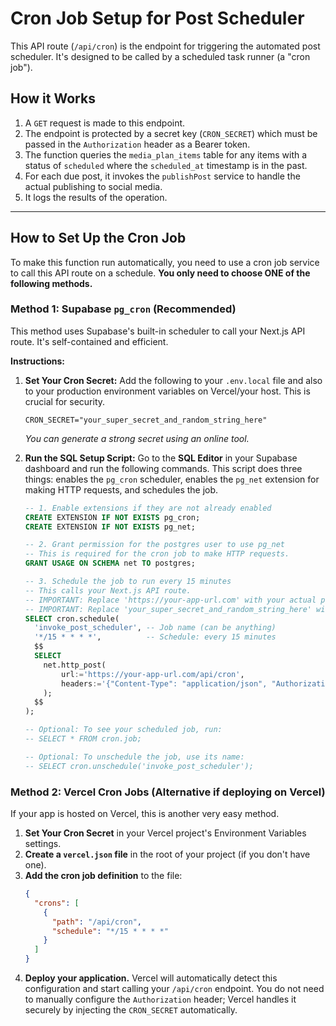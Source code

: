 # Cron Job Setup for Post Scheduler

This API route (`/api/cron`) is the endpoint for triggering the automated post scheduler. It's designed to be called by a scheduled task runner (a "cron job").

## How it Works

1.  A `GET` request is made to this endpoint.
2.  The endpoint is protected by a secret key (`CRON_SECRET`) which must be passed in the `Authorization` header as a Bearer token.
3.  The function queries the `media_plan_items` table for any items with a status of `scheduled` where the `scheduled_at` timestamp is in the past.
4.  For each due post, it invokes the `publishPost` service to handle the actual publishing to social media.
5.  It logs the results of the operation.

---

## How to Set Up the Cron Job

To make this function run automatically, you need to use a cron job service to call this API route on a schedule. **You only need to choose ONE of the following methods.**

### Method 1: Supabase `pg_cron` (Recommended)

This method uses Supabase's built-in scheduler to call your Next.js API route. It's self-contained and efficient.

**Instructions:**

1.  **Set Your Cron Secret:**
    Add the following to your `.env.local` file and also to your production environment variables on Vercel/your host. This is crucial for security.
    ```
    CRON_SECRET="your_super_secret_and_random_string_here"
    ```
    *You can generate a strong secret using an online tool.*

2.  **Run the SQL Setup Script:**
    Go to the **SQL Editor** in your Supabase dashboard and run the following commands. This script does three things: enables the `pg_cron` scheduler, enables the `pg_net` extension for making HTTP requests, and schedules the job.

    ```sql
    -- 1. Enable extensions if they are not already enabled
    CREATE EXTENSION IF NOT EXISTS pg_cron;
    CREATE EXTENSION IF NOT EXISTS pg_net;

    -- 2. Grant permission for the postgres user to use pg_net
    -- This is required for the cron job to make HTTP requests.
    GRANT USAGE ON SCHEMA net TO postgres;

    -- 3. Schedule the job to run every 15 minutes
    -- This calls your Next.js API route.
    -- IMPORTANT: Replace 'https://your-app-url.com' with your actual production app URL.
    -- IMPORTANT: Replace 'your_super_secret_and_random_string_here' with the same CRON_SECRET you set in your environment variables.
    SELECT cron.schedule(
      'invoke_post_scheduler', -- Job name (can be anything)
      '*/15 * * * *',          -- Schedule: every 15 minutes
      $$
      SELECT
        net.http_post(
            url:='https://your-app-url.com/api/cron',
            headers:='{"Content-Type": "application/json", "Authorization": "Bearer your_super_secret_and_random_string_here"}'::jsonb
        );
      $$
    );

    -- Optional: To see your scheduled job, run:
    -- SELECT * FROM cron.job;

    -- Optional: To unschedule the job, use its name:
    -- SELECT cron.unschedule('invoke_post_scheduler');
    ```

### Method 2: Vercel Cron Jobs (Alternative if deploying on Vercel)

If your app is hosted on Vercel, this is another very easy method.

1.  **Set Your Cron Secret** in your Vercel project's Environment Variables settings.
2.  **Create a `vercel.json` file** in the root of your project (if you don't have one).
3.  **Add the cron job definition** to the file:
    ```json
    {
      "crons": [
        {
          "path": "/api/cron",
          "schedule": "*/15 * * * *"
        }
      ]
    }
    ```
4.  **Deploy your application.** Vercel will automatically detect this configuration and start calling your `/api/cron` endpoint. You do not need to manually configure the `Authorization` header; Vercel handles it securely by injecting the `CRON_SECRET` automatically.
